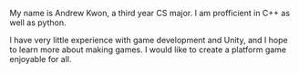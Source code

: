 My name is Andrew Kwon, a third year CS major. I am profficient in C++ as well as python.

I have very little experience with game development and Unity, and I hope to learn more about making games. I would like to create a platform game enjoyable for all. 